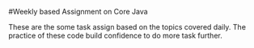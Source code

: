#Weekly based Assignment on Core Java

These are the some task assign based on the topics covered daily.
The practice of these code build confidence to do more task further.
